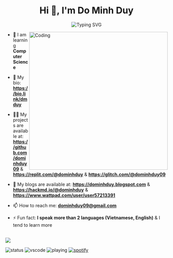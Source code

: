<h1 align="center">Hi 👋, I'm Do Minh Duy</h1>
<p align="center">
<a><img src="https://readme-typing-svg.demolab.com?font=Fira+Code&pause=1000&color=198E19&random=false&width=435&lines=I+am+into+Cybersecurity+and+Coding." alt="Typing SVG" /></a>
</p>

<img align="right" alt="Coding" width="430" src="https://images.squarespace-cdn.com/content/v1/5769fc401b631bab1addb2ab/1541580611624-TE64QGKRJG8SWAIUS7NS/coding-freak.gif">

- 🌱 I am learning **Computer Science** 

- 🤝 My bio: **https://bio.link/dmduy**

- 👨‍💻 My projects are available at: **https://github.com/dominhduy09** & **https://replit.com/@dominhduy** & **https://glitch.com/@dominhduy09**

- 📝 My blogs are available at: **https://dominhduy.blogspot.com** & **https://hackmd.io/@dominhduy** & **https://www.wattpad.com/user/user57213391**

- 📫 How to reach me: **dominhduy09@gmail.com** 

- ⚡ Fun fact: **I speak more than 2 languages (Vietnamese, English)** & I tend to learn more

</br>

<a href="https://skillicons.dev">
  <img src="https://skillicons.dev/icons?i=pr,ps,github,gitlab,bitbucket,replit,vercel,codepen,sublime,powershell,vscode,vim,apple,windows,linux,debian,octave,py,java,cpp,html,css,js,docker,postman" />
</a>

</br>

![status](https://api.statusbadges.me/badge/status/607948324267622412)
![vscode](https://api.statusbadges.me/badge/vscode/607948324267622412)
![playing](https://api.statusbadges.me/badge/playing/607948324267622412)
[![spotify](https://api.statusbadges.me/badge/spotify/607948324267622412)](https://api.statusbadges.me/openspotify/607948324267622412)

